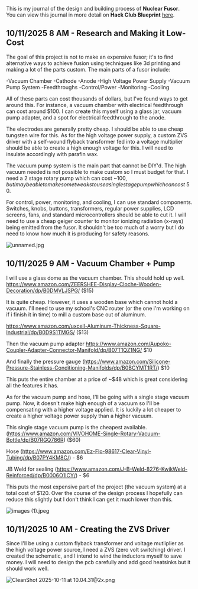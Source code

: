 <!--
  ===================    !!READ THIS NOTICE!!   ====================
  DO NOT edit this file manually. Your changes WILL BE OVERWRITTEN!
  This journal is auto generated and updated by Hack Club Blueprint.
  To edit this file, please edit your journal entries on Blueprint.
  ==================================================================
-->

This is my journal of the design and building process of **Nuclear Fusor**.  
You can view this journal in more detail on **Hack Club Blueprint** [here](https://blueprint.hackclub.com/projects/415).


## 10/11/2025 8 AM - Research and Making it Low-Cost  

The goal of this project is not to make an expensive fusor; it's to find alternative ways to achieve fusion using techniques like 3d printing and making a lot of the parts custom. The main parts of a fusor include:

-Vacuum Chamber
-Cathode
-Anode
-High Voltage Power Supply
-Vacuum Pump System
-Feedthroughs
-Control/Power
-Monitoring
-Cooling

All of these parts can cost thousands of dollars, but I've found ways to get around this.
For instance, a vacuum chamber with electrical feedthrough can cost around $100. I can create this myself using a glass jar, vacuum pump adapter, and a spot for electrical feedthrough to the anode.

The electrodes are generally pretty cheap. I should be able to use cheap tungsten wire for this. As for the high voltage power supply, a custom ZVS driver with a self-wound flyback transformer fed into a voltage multiplier should be able to create a high enough voltage for this. I will need to insulate accordingly with parafin wax.

The vacuum pump system is the main part that cannot be DIY'd. The high vacuum needed is not possible to make custom so I must budget for that. I need a 2 stage rotary pump which can cost ~$100, but I may be able to make some tweaks to use a single stage pump which can cost ~$50.

For control, power, monitoring, and cooling, I can use standard components. Switches, knobs, buttons, transformers, regular power supplies, LCD screens, fans, and standard microcontrollers should be able to cut it. I will need to use a cheap geiger counter to monitor ionizing radiation (x-rays) being emitted from the fusor. It shouldn't be too much of a worry but I do need to know how much it is producing for safety reasons. 

![unnamed.jpg](https://blueprint.hackclub.com/user-attachments/blobs/proxy/eyJfcmFpbHMiOnsiZGF0YSI6MTYyMSwicHVyIjoiYmxvYl9pZCJ9fQ==--28c57b5cf0f6b9e5dc5179770009739f5a055a04/unnamed.jpg)


  

## 10/11/2025 9 AM - Vacuum Chamber + Pump  

I will use a glass dome as the vacuum chamber. This should hold up well.
https://www.amazon.com/ZEERSHEE-Display-Cloche-Wooden-Decoration/dp/B0DMVLJSPG/ ($15)

It is quite cheap. However, it uses a wooden base which cannot hold a vacuum. I'll need to use my school's CNC router (or the one i'm working on if i finish it in time) to mill a custom base out of aluminum. 

https://www.amazon.com/uxcell-Aluminum-Thickness-Square-Industrial/dp/B0D9S1TMGS/ ($13)

Then the vacuum pump adapter https://www.amazon.com/Aupoko-Coupler-Adapter-Connector-Manifold/dp/B07T1QZ1NG/ $10

And finally the pressure gauge (https://www.amazon.com/Silicone-Pressure-Stainless-Conditioning-Manifolds/dp/B0BCYMT1RT/) $10

This puts the entire chamber at a price of ~$48 which is great considering all the features it has.

As for the vacuum pump and hose, I'll be going with a single stage vacuum pump. Now, it doesn't make high enough of a vacuum so I'll be compensating with a higher voltage applied. It is luckily a lot cheaper to create a higher voltage power supply than a higher vacuum.

This single stage vacuum pump is the cheapest available. (https://www.amazon.com/VIVOHOME-Single-Rotary-Vacuum-Bottle/dp/B07RGQ786R) ($60)

Hose (https://www.amazon.com/Ez-Flo-98617-Clear-Vinyl-Tubing/dp/B07PY4KM8C/) - $6

JB Weld for sealing (https://www.amazon.com/J-B-Weld-8276-KwikWeld-Reinforced/dp/B0006O1ICY/) - $6

This puts the most expensive part of the project (the vacuum system) at a total cost of $120. Over the course of the design process I hopefully can reduce this slightly but I don't think I can get it much lower than this.

![images (1).jpeg](https://blueprint.hackclub.com/user-attachments/blobs/proxy/eyJfcmFpbHMiOnsiZGF0YSI6MTYzOCwicHVyIjoiYmxvYl9pZCJ9fQ==--ee66d72695e90e6de1a46604ea5847c1b8d4ebd4/images%20(1).jpeg)
  

## 10/11/2025 10 AM - Creating the ZVS Driver  

Since I'll be using a custom flyback transformer and voltage mutliplier as the high voltage power source, I need a ZVS (zero volt switching) driver. I created the schematic, and I intend to wind the inductors myself to save money. I will need to design the pcb carefully and add good heatsinks but it should work well.

![CleanShot 2025-10-11 at 10.04.31@2x.png](https://blueprint.hackclub.com/user-attachments/blobs/proxy/eyJfcmFpbHMiOnsiZGF0YSI6MTY0MSwicHVyIjoiYmxvYl9pZCJ9fQ==--e4910b605393052b51a30fb143420fbb1a5231b0/CleanShot%202025-10-11%20at%2010.04.31%402x.png)
  

